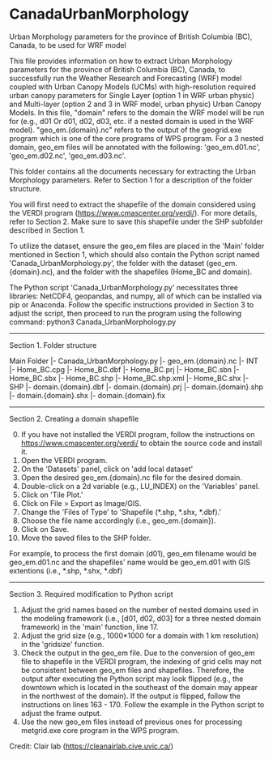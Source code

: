 # CanadaUrbanMorphology
Urban Morphology parameters for the province of British Columbia (BC), Canada, to be used for WRF model

This file provides information on how to extract Urban Morphology parameters for the province of British Columbia (BC), Canada, to successfully run the Weather Research and Forecasting (WRF) model coupled with Urban Canopy Models (UCMs) with high-resolution required urban canopy parameters for Single Layer (option 1 in WRF urban physic) and Multi-layer (option 2 and 3 in WRF model, urban physic) Urban Canopy Models. In this file, "domain" refers to the domain the WRF model will be run for (e.g., d01 Or d01, d02, d03, etc. if a nested domain is used in the WRF model). "geo_em.{domain}.nc" refers to the output of the geogrid.exe program which is one of the core programs of WPS program. For a 3 nested domain, geo_em files will be annotated with the following: 'geo_em.d01.nc', 'geo_em.d02.nc', 'geo_em.d03.nc'.

This folder contains all the documents necessary for extracting the Urban Morphology parameters. Refer to Section 1 for a description of the folder structure. 

You will first need to extract the shapefile of the domain considered using the VERDI program (https://www.cmascenter.org/verdi/). For more details, refer to Section 2. Make sure to save this shapefile under the SHP subfolder described in Section 1. 

To utilize the dataset, ensure the geo_em files are placed in the 'Main' folder mentioned in Section 1, which should also contain the Python script named 'Canada_UrbanMorphology.py', the folder with the dataset (geo_em.{domain}.nc), and the folder with the shapefiles (Home_BC and domain).

The Python script 'Canada_UrbanMorphology.py' necessitates three libraries: NetCDF4, geopandas, and numpy, all of which can be installed via pip or Anaconda.  Follow the specific instructions provided in Section 3 to adjust the script, then proceed to run the program using the following command:
python3 Canada_UrbanMorphology.py
_____________________________________________________________________________________________________________________________________
Section 1. Folder structure

Main Folder
|- Canada_UrbanMorphology.py
|- geo_em.{domain}.nc
|- INT
    |- Home_BC.cpg
    |- Home_BC.dbf
    |- Home_BC.prj
    |- Home_BC.sbn
    |- Home_BC.sbx
    |- Home_BC.shp
    |- Home_BC.shp.xml
    |- Home_BC.shx
|- SHP
    |- domain.{domain}.dbf
    |- domain.{domain}.prj
    |- domain.{domain}.shp
    |- domain.{domain}.shx
    |- domain.{domain}.fix
_____________________________________________________________________________________________________________________________________
Section 2. Creating a domain shapefile

0. If you have not installed the VERDI program, follow the instructions on https://www.cmascenter.org/verdi/ to obtain the source
	code and install it.
1. Open the VERDI program.
2. On the 'Datasets' panel, click on 'add local dataset'
3. Open the desired geo_em.{domain}.nc file for the desired domain.
4. Double-click on a 2d variable (e.g., LU_INDEX) on the 'Variables' panel.
5. Click on 'Tile Plot.'
6. Click on File > Export as Image/GIS.
7. Change the 'Files of Type' to 'Shapefile (*.shp, *.shx, *.dbf).'
8. Choose the file name accordingly (i.e., geo_em.{domain}).
9. Click on Save.
10. Move the saved files to the SHP folder.

For example, to process the first domain (d01), geo_em filename would be geo_em.d01.nc and the shapefiles' name would be geo_em.d01 with GIS extentions (i.e., *.shp, *.shx, *.dbf)
_____________________________________________________________________________________________________________________________________
Section 3. Required modification to Python script

1. Adjust the grid names based on the number of nested domains used in the modeling framework (i.e., [d01, d02, d03] for a three nested domain framework) in the 'main' function, line 17.
2. Adjust the grid size (e.g., 1000*1000 for a domain with 1 km resolution) in the 'gridsize' function.
3. Check the output in the geo_em file. Due to the conversion of geo_em file to shapefile in the VERDI program, the indexing of grid cells may not be consistent between geo_em files and shapefiles. Therefore, the output after executing the Python script may look flipped (e.g., the downtown which is located in the southeast of the domain may appear in the northwest of the domain). If the output is flipped, follow the instructions on lines 163 - 170. Follow the example in the Python script to adjust the frame output.
4. Use the new geo_em files instead of previous ones for processing metgrid.exe core program in the WPS program.

Credit: Clair lab (https://cleanairlab.cive.uvic.ca/)
